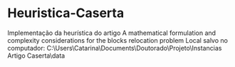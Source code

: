 # Heuristica-Caserta
Implementação da heurística do artigo A mathematical formulation and complexity considerations for the blocks relocation problem
Local salvo no computador: C:\Users\Catarina\Documents\Doutorado\Projeto\Instancias Artigo Caserta\data
